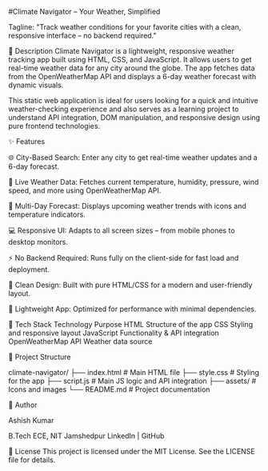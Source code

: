 #Climate Navigator – Your Weather, Simplified

Tagline: "Track weather conditions for your favorite cities with a clean, responsive interface – no backend required."

📖 Description
Climate Navigator is a lightweight, responsive weather tracking app built using HTML, CSS, and JavaScript. It allows users to get real-time weather data for any city around the globe. The app fetches data from the OpenWeatherMap API and displays a 6-day weather forecast with dynamic visuals.

This static web application is ideal for users looking for a quick and intuitive weather-checking experience and also serves as a learning project to understand API integration, DOM manipulation, and responsive design using pure frontend technologies.

✨ Features

🌐 City-Based Search: Enter any city to get real-time weather updates and a 6-day forecast.

📡 Live Weather Data: Fetches current temperature, humidity, pressure, wind speed, and more using OpenWeatherMap API.

📆 Multi-Day Forecast: Displays upcoming weather trends with icons and temperature indicators.

💻 Responsive UI: Adapts to all screen sizes – from mobile phones to desktop monitors.

⚡ No Backend Required: Runs fully on the client-side for fast load and deployment.

🎨 Clean Design: Built with pure HTML/CSS for a modern and user-friendly layout.

📁 Lightweight App: Optimized for performance with minimal dependencies.

🧰 Tech Stack
Technology	Purpose
HTML	Structure of the app
CSS	Styling and responsive layout
JavaScript	Functionality & API integration
OpenWeatherMap API	Weather data source

📁 Project Structure

climate-navigator/
├── index.html         # Main HTML file
├── style.css          # Styling for the app
├── script.js          # Main JS logic and API integration
├── assets/            # Icons and images
└── README.md          # Project documentation

👤 Author

Ashish Kumar

B.Tech ECE, NIT Jamshedpur
LinkedIn | GitHub

📝 License
This project is licensed under the MIT License. See the LICENSE file for details.
